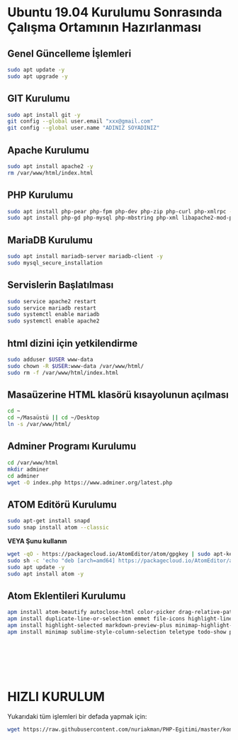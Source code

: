 
# Ubuntu 19.04 Kurulumu Sonrasında<br>Çalışma Ortamının Hazırlanması

## Genel Güncelleme İşlemleri
```BASH
sudo apt update -y
sudo apt upgrade -y
```

## GIT Kurulumu
```BASH
sudo apt install git -y
git config --global user.email "xxx@gmail.com"
git config --global user.name "ADINIZ SOYADINIZ"
```

## Apache Kurulumu
```BASH
sudo apt install apache2 -y
rm /var/www/html/index.html
```

## PHP Kurulumu
```BASH
sudo apt install php-pear php-fpm php-dev php-zip php-curl php-xmlrpc -y
sudo apt install php-gd php-mysql php-mbstring php-xml libapache2-mod-php -y
```

## MariaDB Kurulumu
```BASH
sudo apt install mariadb-server mariadb-client -y
sudo mysql_secure_installation
```

## Servislerin Başlatılması
```BASH
sudo service apache2 restart
sudo service mariadb restart
sudo systemctl enable mariadb
sudo systemctl enable apache2
```

## html dizini için yetkilendirme
```BASH
sudo adduser $USER www-data
sudo chown -R $USER:www-data /var/www/html/
sudo rm -f /var/www/html/index.html
```

## Masaüzerine HTML klasörü kısayolunun açılması
```BASH
cd ~
cd ~/Masaüstü || cd ~/Desktop
ln -s /var/www/html/
```

## Adminer Programı Kurulumu
```BASH
cd /var/www/html
mkdir adminer
cd adminer
wget -O index.php https://www.adminer.org/latest.php
```

## ATOM Editörü Kurulumu
```BASH
sudo apt-get install snapd
sudo snap install atom --classic
```

**VEYA Şunu kullanın**

```BASH
wget -qO - https://packagecloud.io/AtomEditor/atom/gpgkey | sudo apt-key add -
sudo sh -c 'echo "deb [arch=amd64] https://packagecloud.io/AtomEditor/atom/any/ any main" > /etc/apt/sources.list.d/atom.list'
sudo apt update -y
sudo apt install atom -y
```

## Atom Eklentileri Kurulumu
```BASH
apm install atom-beautify autoclose-html color-picker drag-relative-path
apm install duplicate-line-or-selection emmet file-icons highlight-line
apm install highlight-selected markdown-preview-plus minimap-highlight-selected
apm install minimap sublime-style-column-selection teletype todo-show project-viewer
```
<br><br><br><br>

# HIZLI KURULUM
Yukarıdaki tüm işlemleri bir defada yapmak için:
```BASH
wget https://raw.githubusercontent.com/nuriakman/PHP-Egitimi/master/konular/kurulum.sh -O - | sh
```
